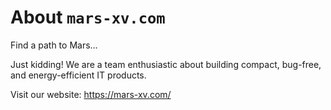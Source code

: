 # About `mars-xv.com`
Find a path to Mars...

Just kidding! We are a team enthusiastic about building compact, bug-free, and energy-efficient IT products.

Visit our website: https://mars-xv.com/
